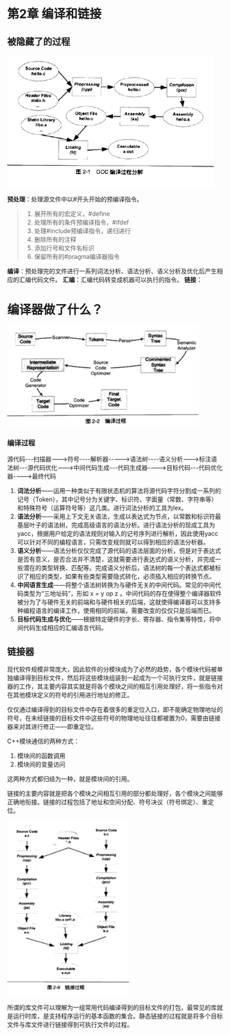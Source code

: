 # 第2章 编译和链接

## 被隐藏了的过程

![](img/chap2/img0.png)

**预处理**：处理源文件中以#开头开始的预编译指令。

> 1. 展开所有的宏定义，#define
> 2. 处理所有的条件预编译指令，#ifdef
> 3. 处理#include预编译指令，递归进行
> 4. 删除所有的注释
> 5. 添加行号和文件名标识
> 6. 保留所有的#pragma编译器指令

**编译**：预处理完的文件进行一系列词法分析、语法分析、语义分析及优化后产生相应的汇编代码文件。
**汇编**：汇编代码转变成机器可以执行的指令。
**链接**：

# 编译器做了什么？

![](img/chap2/img1.png)

### 编译过程

源代码---扫描器--->符号----解析器----->语法树----语义分析--->标注语法树---源代码优化--->中间代码生成---代码生成器---->目标代码---代码优化器---->最终代码

1. **词法分析**——运用一种类似于有限状态机的算法将源代码字符分割成一系列的记号（Token），其中记号分为关键字、标识符、字面量（常数、字符串等）和特殊符号（运算符号等）这几类。进行词法分析的工具为lex。
2. **语法分析**——采用上下文无关语法，生成以表达式为节点，以常数和标识符最基层叶子的语法树，完成高级语言的语法分析。进行语法分析的现成工具为yacc，根据用户给定的语法规则对输入的记号序列进行解析，因此使用yacc可以针对不同的编程语言，只需改变规则就可以得到相应的语法分析器。
3. **语义分析**——语法分析仅仅完成了源代码的语法层面的分析，但是对于表达式是否有意义，是否合法并不清楚，这就需要进行表达式的语义分析，并完成一些潜在的类型转换、匹配等。完成语义分析后，语法树的每一个表达式都被标识了相应的类型，如果有些类型需要隐式转化，必须插入相应的转换节点。
4. **中间语言生成**——将整个语法树转换为与硬件无关的中间代码。常见的中间代码类型为“三地址码”，形如 x = y op z 。中间代码的存在使得整个编译器软件被分为了与硬件无关的前端和与硬件相关的后端，这就使得编译器可以支持多种编程语言的编译工作，使用相同的前端，需要改变的仅仅只是后端而已。
5. **目标代码生成与优化**——根据特定硬件的字长、寄存器、指令集等特性，将中间代码生成相应的汇编语言代码。

## 链接器

现代软件规模非常庞大，因此软件的分模块成为了必然的趋势，各个模块代码被单独编译得到目标文件，然后将这些模块组装到一起成为一个可执行文件，就是链接器的工作，其主要内容其实就是将各个模块之间的相互引用处理好，将一些指令对在其他模块定义的符号的引用进行地址的修正。

仅仅通过编译得到的目标文件中存在着很多的重定位入口，即不能确定物理地址的符号，在未经链接的目标文件中这些符号的物理地址往往都被置为0，需要由链接器来对其进行修正——即重定位。

C++模块通信的两种方式：

1. 模块间的函数调用
2. 模块间的变量访问

这两种方式都归结为一种，就是模块间的引用。

链接的主要内容就是把各个模块之间相互引用的部分都处理好，各个模块之间能够正确地衔接。链接的过程包括了地址和空间分配、符号决议（符号绑定）、重定位。

![](img/chap2/img2.png)

所谓的库文件可以理解为一组常用代码编译得到的目标文件的打包，最常见的库就是运行时库，是支持程序运行的基本函数的集合。静态链接的过程就是将多个目标文件与库文件进行链接得到可执行文件的过程。